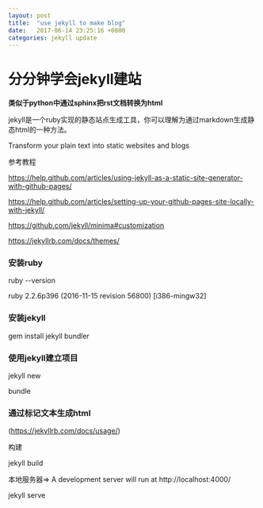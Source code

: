 ```yaml
---
layout: post
title:  "use jekyll to make blog"
date:   2017-06-14 23:25:16 +0800
categories: jekyll update
---
```


# 分分钟学会jekyll建站
**类似于python中通过sphinx把rst文档转换为html**

jekyll是一个ruby实现的静态站点生成工具，你可以理解为通过markdown生成静态html的一种方法。

Transform your plain text into static websites and blogs

参考教程

https://help.github.com/articles/using-jekyll-as-a-static-site-generator-with-github-pages/

https://help.github.com/articles/setting-up-your-github-pages-site-locally-with-jekyll/

https://github.com/jekyll/minima#customization

https://jekyllrb.com/docs/themes/
### 安装ruby
ruby --version

ruby 2.2.6p396 (2016-11-15 revision 56800) [i386-mingw32]

### 安装jekyll

gem install jekyll bundler

### 使用jekyll建立项目

jekyll new

bundle

### 通过标记文本生成html

(https://jekyllrb.com/docs/usage/)

构建

jekyll build

本地服务器=> A development server will run at http://localhost:4000/

jekyll serve

